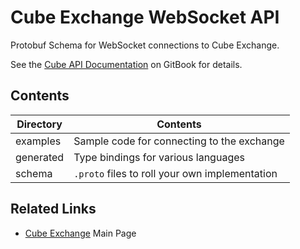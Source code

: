# Cube Exchange WebSocket API

Protobuf Schema for WebSocket connections to Cube Exchange.

See the [Cube API Documentation](https://cubexch.gitbook.io/cube-api) on GitBook for details.

## Contents
| Directory | Contents                                       |
|-----------|------------------------------------------------|
| examples  | Sample code for connecting to the exchange     |
| generated | Type bindings for various languages            |
| schema    | `.proto` files to roll your own implementation |

## Related Links
- [Cube Exchange](https://www.cube.exchange/) Main Page
